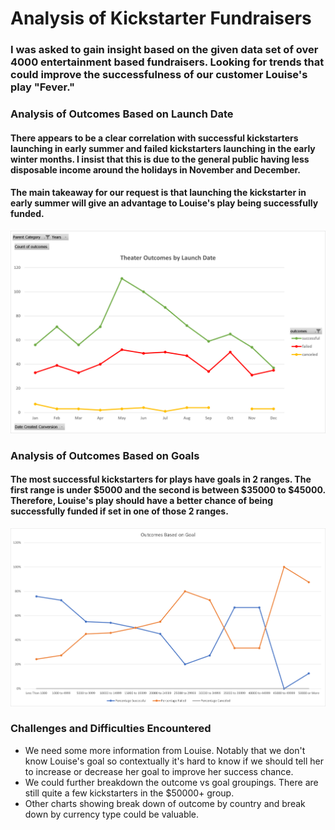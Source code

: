# Analysis of Kickstarter Fundraisers

### I was asked to gain insight based on the given data set of over 4000 entertainment based fundraisers. Looking for trends that could improve the successfulness of our customer Louise's play "Fever."

### Analysis of Outcomes Based on Launch Date
#### There appears to be a clear correlation with successful kickstarters launching in early summer and failed kickstarters launching in the early winter months. I insist that this is due to the general public having less disposable income around the holidays in November and December. 
#### The main takeaway for our request is that launching the kickstarter in early summer will give an advantage to Louise's play being successfully funded.

![image of Theater Outcomes by Launch Date](https://github.com/marveld21/kickstarter-analysis/blob/main/Resources/Theater_Outcomes_vs_Launch.png "Theater Outcomes by Launch Date")
### Analysis of Outcomes Based on Goals
#### The most successful kickstarters for plays have goals in 2 ranges. The first range is under $5000 and the second is between $35000 to $45000. Therefore, Louise's play should have a better chance of being successfully funded if set in one of those 2 ranges.
![image of Outcomes vs Goals](https://github.com/marveld21/kickstarter-analysis/blob/main/Resources/Outcomes_vs_Goals.png "Outcomes vs Goals")

### Challenges and Difficulties Encountered
- We need some more information from Louise. Notably that we don't know Louise's goal so contextually it's hard to know if we should tell her to increase or decrease her goal to improve her success chance.
- We could further breakdown the outcome vs goal groupings. There are still quite a few kickstarters in the $50000+ group.
- Other charts showing break down of outcome by country and break down by currency type could be valuable.
